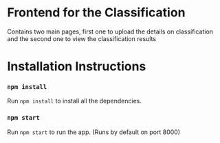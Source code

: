 # Frontend for the Classification

Contains two main pages, first one to upload the details on classification and the second one to view the classification results


# Installation Instructions

### `npm install`

Run `npm install` to install all the dependencies.

### `npm start`

Run `npm start` to run the app. (Runs by default on port 8000)
